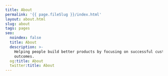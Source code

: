 ```yaml
---
title: About
permalink: '{{ page.fileSlug }}/index.html'
layout: about.html
slug: about
tags: pages
seo:
  noindex: false
  title: About
  description: >-
    Helping people build better products by focusing on successful customer
    outcomes.
  og:title: About
  twitter:title: About
---
```



